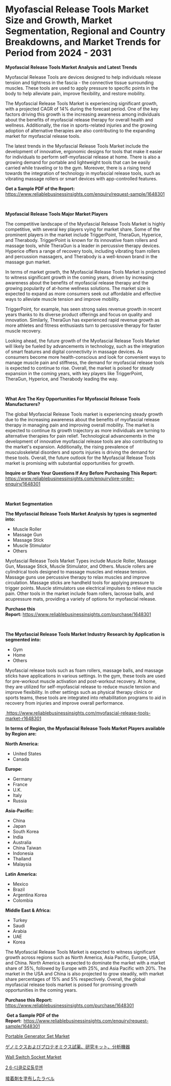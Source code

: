 <p><h1>Myofascial Release Tools Market Size and Growth, Market Segmentation, Regional and Country Breakdowns, and Market Trends for Period from 2024 -  2031</h1></p><p><strong>Myofascial Release Tools Market Analysis and Latest Trends</strong></p>
<p><p>Myofascial Release Tools are devices designed to help individuals release tension and tightness in the fascia - the connective tissue surrounding muscles. These tools are used to apply pressure to specific points in the body to help alleviate pain, improve flexibility, and restore mobility.</p><p>The Myofascial Release Tools Market is experiencing significant growth, with a projected CAGR of 14% during the forecast period. One of the key factors driving this growth is the increasing awareness among individuals about the benefits of myofascial release therapy for overall health and wellness. Additionally, the rise in sports-related injuries and the growing adoption of alternative therapies are also contributing to the expanding market for myofascial release tools.</p><p>The latest trends in the Myofascial Release Tools Market include the development of innovative, ergonomic designs for tools that make it easier for individuals to perform self-myofascial release at home. There is also a growing demand for portable and lightweight tools that can be easily carried while traveling or to the gym. Moreover, there is a rising trend towards the integration of technology in myofascial release tools, such as vibrating massage rollers or smart devices with app-controlled features.</p></p>
<p><strong>Get a Sample PDF of the Report:&nbsp;</strong> <a href="https://www.reliablebusinessinsights.com/enquiry/request-sample/1648301">https://www.reliablebusinessinsights.com/enquiry/request-sample/1648301</a></p>
<p>&nbsp;</p>
<p><strong>Myofascial Release Tools Major Market Players</strong></p>
<p><p>The competitive landscape of the Myofascial Release Tools Market is highly competitive, with several key players vying for market share. Some of the prominent players in the market include TriggerPoint, TheraGun, Hyperice, and Therabody. TriggerPoint is known for its innovative foam rollers and massage tools, while TheraGun is a leader in percussive therapy devices. Hyperice offers a range of recovery tools, including vibrating foam rollers and percussion massagers, and Therabody is a well-known brand in the massage gun market.</p><p>In terms of market growth, the Myofascial Release Tools Market is projected to witness significant growth in the coming years, driven by increasing awareness about the benefits of myofascial release therapy and the growing popularity of at-home wellness solutions. The market size is expected to expand as more consumers seek out affordable and effective ways to alleviate muscle tension and improve mobility.</p><p>TriggerPoint, for example, has seen strong sales revenue growth in recent years thanks to its diverse product offerings and focus on quality and innovation. Similarly, TheraGun has experienced rapid revenue growth as more athletes and fitness enthusiasts turn to percussive therapy for faster muscle recovery.</p><p>Looking ahead, the future growth of the Myofascial Release Tools Market will likely be fueled by advancements in technology, such as the integration of smart features and digital connectivity in massage devices. As consumers become more health-conscious and look for convenient ways to manage muscle pain and stiffness, the demand for myofascial release tools is expected to continue to rise. Overall, the market is poised for steady expansion in the coming years, with key players like TriggerPoint, TheraGun, Hyperice, and Therabody leading the way.</p></p>
<p>&nbsp;</p>
<p><strong>What Are The Key Opportunities For Myofascial Release Tools Manufacturers?</strong></p>
<p><p>The global Myofascial Release Tools market is experiencing steady growth due to the increasing awareness about the benefits of myofascial release therapy in managing pain and improving overall mobility. The market is expected to continue its growth trajectory as more individuals are turning to alternative therapies for pain relief. Technological advancements in the development of innovative myofascial release tools are also contributing to the market's expansion. Additionally, the rising prevalence of musculoskeletal disorders and sports injuries is driving the demand for these tools. Overall, the future outlook for the Myofascial Release Tools market is promising with substantial opportunities for growth.</p></p>
<p><strong>Inquire or Share Your Questions If Any Before Purchasing This Report:</strong> <a href="https://www.reliablebusinessinsights.com/enquiry/pre-order-enquiry/1648301">https://www.reliablebusinessinsights.com/enquiry/pre-order-enquiry/1648301</a></p>
<p>&nbsp;</p>
<p><strong>Market Segmentation</strong></p>
<p><strong>The Myofascial Release Tools Market Analysis by types is segmented into:</strong></p>
<p><ul><li>Muscle Roller</li><li>Massage Gun</li><li>Massage Stick</li><li>Muscle Stimulator</li><li>Others</li></ul></p>
<p><p>Myofascial Release Tools Market Types include Muscle Roller, Massage Gun, Massage Stick, Muscle Stimulator, and Others. Muscle rollers are cylindrical tools designed to massage muscles and release tension. Massage guns use percussive therapy to relax muscles and improve circulation. Massage sticks are handheld tools for applying pressure to trigger points. Muscle stimulators use electrical impulses to relieve muscle pain. Other tools in the market include foam rollers, lacrosse balls, and acupressure mats, providing a variety of options for myofascial release.</p></p>
<p><strong>Purchase this Report:&nbsp;</strong><a href="https://www.reliablebusinessinsights.com/purchase/1648301">https://www.reliablebusinessinsights.com/purchase/1648301</a></p>
<p>&nbsp;</p>
<p><strong>The Myofascial Release Tools Market Industry Research by Application is segmented into:</strong></p>
<p><ul><li>Gym</li><li>Home</li><li>Others</li></ul></p>
<p><p>Myofascial release tools such as foam rollers, massage balls, and massage sticks have applications in various settings. In the gym, these tools are used for pre-workout muscle activation and post-workout recovery. At home, they are utilized for self-myofascial release to reduce muscle tension and improve flexibility. In other settings such as physical therapy clinics or sports teams, these tools are integrated into rehabilitation programs to aid in recovery from injuries and improve overall performance.</p></p>
<p><a href="https://www.reliablebusinessinsights.com/myofascial-release-tools-market-r1648301">&nbsp;https://www.reliablebusinessinsights.com/myofascial-release-tools-market-r1648301</a></p>
<p><strong>In terms of Region, the Myofascial Release Tools Market Players available by Region are:</strong></p>
<p>
    <p> <strong> North America: </strong>
        <ul>
            <li>United States</li>
            <li>Canada</li>
        </ul>
        </p> 
    <p> <strong> Europe: </strong>
        <ul>
            <li>Germany</li>
            <li>France</li>
            <li>U.K.</li>
            <li>Italy</li>
            <li>Russia</li>
        </ul>
        </p> 
    <p> <strong> Asia-Pacific: </strong>
        <ul>
            <li>China</li>
            <li>Japan</li>
            <li>South Korea</li>
            <li>India</li>
            <li>Australia</li>
            <li>China Taiwan</li>
            <li>Indonesia</li>
            <li>Thailand</li>
            <li>Malaysia</li>
        </ul>
        </p> 
    <p> <strong> Latin America: </strong>
        <ul>
            <li>Mexico</li>
            <li>Brazil</li>
            <li>Argentina Korea</li>
            <li>Colombia</li>
        </ul>
        </p> 
    <p> <strong> Middle East & Africa: </strong>
        <ul>
            <li>Turkey</li>
            <li>Saudi</li>
            <li>Arabia</li>
            <li>UAE</li>
            <li>Korea</li>
        </ul>
    </p>
    </p>
<p><p>The Myofascial Release Tools Market is expected to witness significant growth across regions such as North America, Asia Pacific, Europe, USA, and China. North America is expected to dominate the market with a market share of 35%, followed by Europe with 25%, and Asia Pacific with 20%. The market in the USA and China is also projected to grow steadily, with market share percentages of 15% and 5% respectively. Overall, the global myofascial release tools market is poised for promising growth opportunities in the coming years.</p></p>
<p><strong>Purchase this Report: </strong><a href="https://www.reliablebusinessinsights.com/purchase/1648301">https://www.reliablebusinessinsights.com/purchase/1648301</a></p>
<p>&nbsp;<strong>Get a Sample PDF of the Report:&nbsp;&nbsp;</strong><a href="https://www.reliablebusinessinsights.com/enquiry/request-sample/1648301">https://www.reliablebusinessinsights.com/enquiry/request-sample/1648301</a></p>
<p><strong></strong></p>
<p><p><a href="https://issuu.com/reportprime-2/docs/portable-generator-set-market-size-2030.pptx">Portable Generator Set Market</a></p><p><a href="https://github.com/decker5351/Market-Research-Report-List-1/blob/main/5469840140761.md">ゲノミクスおよびプロテオミクス試薬、研究キット、分析機器</a></p><p><a href="https://github.com/yazulaeha/Market-Research-Report-List-1/blob/main/wall-switch-socket-market.md">Wall Switch Socket Market</a></p><p><a href="https://github.com/nuekbpymrrz5/Market-Research-Report-List-2/blob/main/2232378148635.md">2,6-디클로로톨루엔</a></p><p><a href="https://github.com/tubbs463/Market-Research-Report-List-1/blob/main/1193076140762.md">接着剤を塗布したラベル</a></p></p>